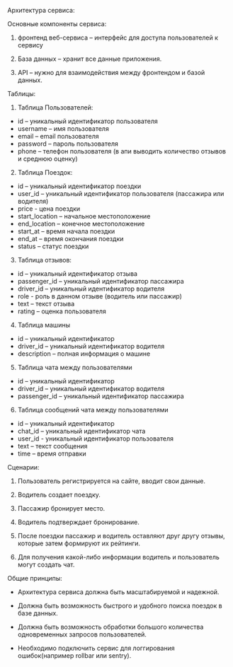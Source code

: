 Архитектура сервиса:

Основные компоненты сервиса:

1. фронтенд веб-сервиса – интерфейс для доступа пользователей к сервису

2. База данных – хранит все данные приложения.

3. API – нужно для взаимодействия между фронтендом и базой данных.


Таблицы:

1. Таблица Пользователей:
- id – уникальный идентификатор пользователя
- username – имя пользователя
- email – email пользователя
- password – пароль пользователя
- phone – телефон пользователя
  (в апи выводить количество отзывов и среднюю оценку)

2. Таблица Поездок:
- id – уникальный идентификатор поездки
- user_id – уникальный идентификатор пользователя (пассажира или водителя)
- price - цена поездки
- start_location – начальное местоположение
- end_location – конечное местоположение
- start_at – время начала поездки
- end_at – время окончания поездки
- status – статус поездки

3. Таблица отзывов:
- id – уникальный идентификатор отзыва
- passenger_id – уникальный идентификатор пассажира
- driver_id – уникальный идентификатор водителя
- role - роль в данном отзыве (водитель или  пассажир)
- text – текст отзыва
- rating – оценка пользователя

4. Таблица машины 
- id – уникальный идентификатор
- driver_id – уникальный идентификатор водителя
- description – полная информация о машине

5. Таблица чата между пользователями 
- id – уникальный идентификатор
- driver_id – уникальный идентификатор водителя
- passenger_id – уникальный идентификатор пассажира

6. Таблица сообщений чата между пользователями 
- id – уникальный идентификатор
- chat_id – уникальный идентификатор чата
- user_id - уникальный идентификатор пользователя
- text – текст сообщения
- time – время отправки


Сценарии:

1. Пользователь регистрируется на сайте, вводит свои данные.

2. Водитель создает поездку.

3. Пассажир бронирует место.

4. Водитель подтверждает бронирование.

5. После поездки пассажир и водитель оставляют друг другу отзывы, которые затем формируют их рейтинги.

6. Для получения какой-либо информации водитель и пользователь могут создать чат.

Общие принципы:

- Архитектура сервиса должна быть масштабируемой и надежной.

- Должна быть возможность быстрого и удобного поиска поездок в базе данных.

- Должна быть возможность обработки большого количества одновременных запросов пользователей.

- Необходимо подключить сервис для логгирования ошибок(например rollbar или sentry).